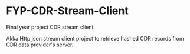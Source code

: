 # FYP-CDR-Stream-Client

Final year project CDR stream client

Akka Http json stream client project to retrieve hashed CDR records from CDR data provider's server.

